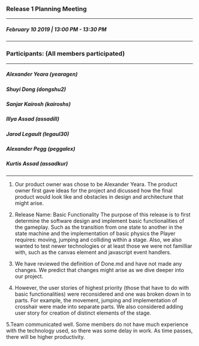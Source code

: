### Release 1 Planning Meeting
---
##### February 10 2019 | 13:00 PM - 13:30 PM
***

### Participants: (All members participated)
***
##### Alexander Yeara (yearagen)
##### Shuyi Dong (dongshu2)
##### Sanjar Kairosh (kairoshs)
##### Illya Assad (assadill)
##### Jarod Legault (legaul30)
##### Alexander Pegg (peggalex)
##### Kurtis Assad (assadkur)
***

1. Our product owner was chose to be Alexander Yeara. The product owner first gave ideas for the project and dicussed how the final product would look like and obstacles in design and architecture that might arise.

2. Release Name: Basic Functionality
The purpose of this release is to first determine the software design and implement basic functionalities of the gameplay. Such as the transition from one state to another in the state machine and the implementation of basic physics the Player requires: moving, jumping and colliding within a stage. Also, we also wanted to test newer technologies or at least those we were not familliar with, such as the canvas element and javascript event handlers.

3. We have reviewed the definition of Done.md and have not made any changes. We predict that changes might arise as we dive deeper into our project.

4. However, the user stories of highest priority (those that have to do with basic functionalities) were reconsidered and one was broken down in to parts. For example, the movement, jumping and implementation of crosshair were made into separate parts. We also considered adding user story for creation of distinct elements of the stage.

5.Team communicated well. Some members do not have much experience with the technology used, so there was some delay in work. As time passes, there will be higher productivity.


